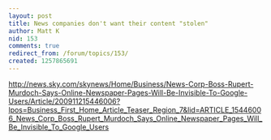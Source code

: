 ```yaml
---
layout: post
title: News companies don't want their content "stolen"
author: Matt K
nid: 153
comments: true
redirect_from: /forum/topics/153/
created: 1257865691
---
```

<p><a href="http://news.sky.com/skynews/Home/Business/News-Corp-Boss-Rupert-Murdoch-Says-Online-Newspaper-Pages-Will-Be-Invisible-To-Google-Users/Article/200911215446006?lpos=Business_First_Home_Article_Teaser_Region_7&amp;lid=ARTICLE_15446006_News_Corp_Boss_Rupert_Murdoch_Says_Online_Newspaper_Pages_Will_Be_Invisible_To_Google_Users">http://news.sky.com/skynews/Home/Business/News-Corp-Boss-Rupert-Murdoch-Says-Online-Newspaper-Pages-Will-Be-Invisible-To-Google-Users/Article/200911215446006?lpos=Business_First_Home_Article_Teaser_Region_7&amp;lid=ARTICLE_15446006_News_Corp_Boss_Rupert_Murdoch_Says_Online_Newspaper_Pages_Will_Be_Invisible_To_Google_Users</a></p>
